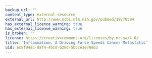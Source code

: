 ```yaml
---
backup_url: ''
content_type: external-resource
external_url: http://www.ncbi.nlm.nih.gov/pubmed/19770594
has_external_licence_warning: true
has_external_license_warning: true
is_broken: ''
license: https://creativecommons.org/licenses/by-nc-sa/4.0/
title: 'Inflammation: A Driving Force Speeds Cancer Metastatis'
uid: ac8f94ac-daf4-4bcd-b28d-5b5ce2e78eb3
---
```

